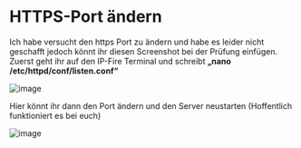 HTTPS-Port ändern
===


Ich habe versucht den https Port zu ändern und habe es leider nicht geschafft jedoch könnt ihr diesen Screenshot bei der Prüfung einfügen.
Zuerst geht ihr auf den IP-Fire Terminal und schreibt **„nano /etc/httpd/conf/listen.conf“** 

![image](https://github.com/user-attachments/assets/9f835868-7bff-449d-9c4c-380e82b36d12)

Hier könnt ihr dann den Port ändern und den Server neustarten (Hoffentlich funktioniert es bei euch)

![image](https://github.com/user-attachments/assets/b9a73ad4-d101-4157-9f52-fd106f272245)

